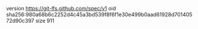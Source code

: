 version https://git-lfs.github.com/spec/v1
oid sha256:980a68b6c2252d4c45a3bd539f8f6f1e30e499b0aad61928d70140572d90c397
size 911
